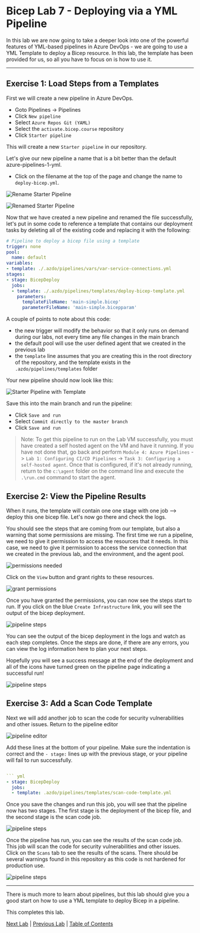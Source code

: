 # Bicep Lab 7 - Deploying via a YML Pipeline

In this lab we are now going to take a deeper look into one of the powerful features of YML-based pipelines in Azure DevOps - we are going to use a YML Template to deploy a Bicep resource. In this lab, the template has been provided for us, so all you have to focus on is how to use it.

---

## Exercise 1: Load Steps from a Templates

First we will create a new pipeline in Azure DevOps.

* Goto Pipelines -> Pipelines
* Click `New pipeline`
* Select `Azure Repos Git (YAML)`
* Select the `activate.bicep.course` repository
* Click `Starter pipeline`

This will create a new `Starter pipeline` in our repository.

Let's give our new pipeline a name that is a bit better than the default azure-pipelines-1-yml.

* Click on the filename at the top of the page and change the name to `deploy-bicep.yml`.

![Rename Starter Pipeline](img/010_rename_starter_pipeline.png)

![Renamed Starter Pipeline](img/020_renamed_starter_pipeline.png)

Now that we have created a new pipeline and renamed the file successfully, let's put in some code to reference a template that contains our deployment tasks by deleting  all of the existing code and replacing it with the following:

```yml
# Pipeline to deploy a bicep file using a template
trigger: none
pool:
  name: default
variables:
- template: ./.azdo/pipelines/vars/var-service-connections.yml
stages:
- stage: BicepDeploy  
  jobs:
  - template: ./.azdo/pipelines/templates/deploy-bicep-template.yml
    parameters:
      templateFileName: 'main-simple.bicep'
      parameterFileName: 'main-simple.bicepparam'
```

A couple of points to note about this code:

* the new trigger will modify the behavior so that it only runs on demand during our labs, not every time any file changes in the main branch
* the default pool will use the user defined agent that we created in the previous lab
* the `template` line assumes that you are creating this in the root directory of the repository, and the template exists in the `.azdo/pipelines/templates` folder

Your new pipeline should now look like this:

![Starter Pipeline with Template](img/030_new_starter_pipeline_with_template.png)

Save this into the main branch and run the pipeline:

* Click `Save and run`
* Select `Commit directly to the master branch`
* Click `Save and run`

> Note: To get this pipeline to run on the Lab VM successfully, you must have created a self hosted agent on the VM and have it running.  If you have not done that, go back and perform `Module 4: Azure Pipelines` -> `Lab 1: Configuring CI/CD Pipelines` -> `Task 3: Configuring a self-hosted agent`.  Once that is configured, if it's not already running, return to the `c:\agent` folder on the command line and execute the `.\run.cmd` command to start the agent.

## Exercise 2: View the Pipeline Results

When it runs, the template will contain one one stage with one job --> deploy this one bicep file. Let's now go there and check the logs.

<!-- * Goto Pipelines -> Pipelines
* Select our new pipeline

Before we continue, let's rename the pipeline first:

* Click on the button with the three dots

![More Options](img/040_more_options_button.png)

* Select `Rename/move`
* Call it `<yourName> Basic Pipeline with Template`

![rename pipeline](img/050_rename_pipeline.png)

* Click `Save`

Our pipeline was now renamed and is now easier to find.

* Select the last run
* Select the job `Job`
 -->

You should see the steps that are coming from our template, but also a warning that some permissions are missing. The first time we run a pipeline, we need to give it permission to access the resources that it needs. In this case, we need to give it permission to access the service connection that we created in the previous lab, and the environment, and the agent pool.

![permissions needed](img/060_Permissions_Needed.png)

Click on the `View` button and grant rights to these resources.

![grant permissions](img/070_Permissions_Popup.png)

Once you have granted the permissions, you can now see the steps start to run.  If you click on the blue `Create Infrastructure` link, you will see the output of the bicep deployment.

![pipeline steps](img/080_Pipeline_Steps.png)

You can see the output of the bicep deployment in the logs and watch as each step completes.  Once the steps are done, if there are any errors, you can view the log information here to plan your next steps.

Hopefully you will see a success message at the end of the deployment and all of the icons have turned green on the pipeline page indicating a successful run!

![pipeline steps](img/090_Pipeline_Results.png)

## Exercise 3: Add a Scan Code Template

Next we will add another job to scan the code for security vulnerabilities and other issues. Return to the pipeline editor 

![pipeline editor](img/095_Edit_Pipeline.png)

Add these lines at the bottom of your pipeline.  Make sure the indentation is correct and the `- stage:` lines up with the previous stage, or your pipeline will fail to run successfully.

```yml

``` yml
- stage: BicepDeploy  
  jobs:
  - template: .azdo/pipelines/templates/scan-code-template.yml
```

Once you save the changes and run this job, you will see that the pipeline now has two stages. The first stage is the deployment of the bicep file, and the second stage is the scan code job.

![pipeline steps](img/100_Multi-Stage_Pipeline.png)

Once the pipeline has run, you can see the results of the scan code job.  This job will scan the code for security vulnerabilities and other issues.  Click on the `Scans` tab to see the results of the scans. There should be several warnings found in this repository as this code is not hardened for production use.

![pipeline steps](img/120_Scan_Results.png)

---

There is much more to learn about pipelines, but this lab should give you a good start on how to use a YML template to deploy Bicep in a pipeline.

This completes this lab.

[Next Lab](../08_Tips/readme.md) | [Previous Lab](../06_Modules/readme.md) | [Table of Contents](../readme.md#bicep-labs)

